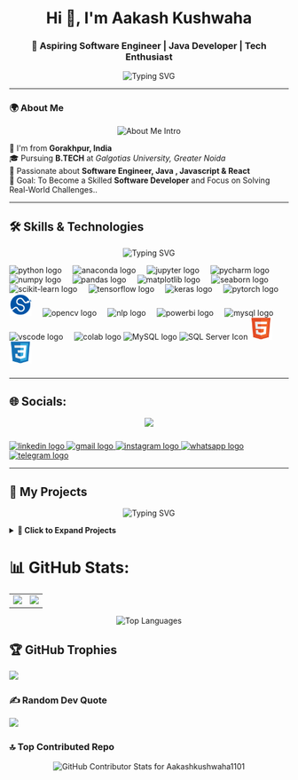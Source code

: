 <h1 align="center">Hi 👋, I'm Aakash Kushwaha</h1>
<h3 align="center">🚀 Aspiring Software Engineer | Java Developer | Tech Enthusiast</h3>

<p align="center">
  <img src="https://readme-typing-svg.demolab.com?font=Fira+Code&pause=1200&color=00F7FF&center=true&vCenter=true&width=600&lines=Welcome+to+my+GitHub!;Software+Engineer+%7C+Java+%7C+Springboot+%7C+Javascript;Let's+Build+Something+Great+Together!" alt="Typing SVG" />
</p>

---

### 🌍 About Me

<p align="center">
  <img src="https://readme-typing-svg.demolab.com?font=Fira+Code&pause=1200&color=00F7FF&center=true&vCenter=true&width=600&lines=Hi%2C+I'm+Aakash+from+Gorakhpur%2C+India.;Pursuing+B.Tech+at+Galgotias+University.;Passionate+about+Software+Engineer.;Java+Javascript+%26+React+Js." alt="About Me Intro" />
</p>

📍 I'm from **Gorakhpur, India**  
🎓 Pursuing **B.TECH** at *Galgotias University, Greater Noida*    
🧠 Passionate about **Software Engineer, Java , Javascript & React**  
🎯 Goal: To Become a Skilled **Software Developer** and Focus on Solving Real-World Challenges..

---

## 🛠️ Skills & Technologies

<p align="center">
  <img src="https://readme-typing-svg.demolab.com?font=Fira+Code&pause=1000&color=F7941D&center=true&vCenter=true&width=450&lines=Python+%F0%9F%90%8D;SQL+%F0%9F%93%9D;Machine+Learning+%E2%9C%94%EF%B8%8F;Deep+Learning+%F0%9F%A7%A0;Data+Visualization+%F0%9F%93%8A;NLP+%F0%9F%93%9A;Power+BI+%F0%9F%93%88;Pandas+%2F+NumPy+%2F+Seaborn" alt="Typing SVG" />
</p>
<div align="left">
  <!-- Core Tools -->
  <img src="https://cdn.jsdelivr.net/gh/devicons/devicon/icons/python/python-original.svg" height="40" alt="python logo" />
  <img width="12" />
  <img src="https://cdn.jsdelivr.net/gh/devicons/devicon/icons/anaconda/anaconda-original.svg" height="40" alt="anaconda logo" />
  <img width="12" />
  <img src="https://cdn.jsdelivr.net/gh/devicons/devicon/icons/jupyter/jupyter-original.svg" height="40" alt="jupyter logo" />
  <img width="12" />
  <img src="https://cdn.jsdelivr.net/gh/devicons/devicon/icons/pycharm/pycharm-original.svg" height="40" alt="pycharm logo" />
  <img width="12" />

  <!-- Data Analysis -->
  <img src="https://cdn.jsdelivr.net/gh/devicons/devicon/icons/java/java-original.svg" height="40" alt="numpy logo" />
  <img width="12" />
  <img src="https://cdn.jsdelivr.net/gh/devicons/devicon/icons/pandas/pandas-original.svg" height="40" alt="pandas logo" />
  <img width="12" />
  <img src="https://matplotlib.org/_static/images/logo2.svg" height="40" alt="matplotlib logo" />
  <img width="12" />
  <img src="https://seaborn.pydata.org/_static/logo-wide-lightbg.svg" height="40" alt="seaborn logo" />
  <img width="12" />

  <!-- Machine Learning / Deep Learning / NLP -->
  <img src="https://upload.wikimedia.org/wikipedia/commons/0/05/Scikit_learn_logo_small.svg" height="40" alt="scikit-learn logo" />
  <img width="12" />
  <img src="https://cdn.jsdelivr.net/gh/devicons/devicon/icons/tensorflow/tensorflow-original.svg" height="40" alt="tensorflow logo" />
  <img width="12" />
  <img src="https://upload.wikimedia.org/wikipedia/commons/a/ae/Keras_logo.svg" height="40" alt="keras logo" />
  <img width="12" />
  <img src="https://upload.wikimedia.org/wikipedia/commons/1/10/PyTorch_logo_icon.svg" height="40" alt="pytorch logo" />
  <img width="12" />
  <img src="https://raw.githubusercontent.com/scipy/scipy/main/doc/source/_static/logo.svg" height="40" alt="scipy logo" />
  <img width="12" />
  <img src="https://raw.githubusercontent.com/opencv/opencv/master/doc/opencv-logo.png" height="40" alt="opencv logo" />
  <img width="12" />
  <img src="https://img.icons8.com/color/48/artificial-intelligence.png" height="40" alt="nlp logo" />
  <img width="12" />

  <!-- Visualization & BI -->
  <img src="https://upload.wikimedia.org/wikipedia/commons/c/cf/New_Power_BI_Logo.svg" height="40" alt="powerbi logo" />
  <img width="12" />

  <!-- Storage & SQL -->
  <img src="https://cdn.jsdelivr.net/gh/devicons/devicon/icons/mysql/mysql-original.svg" height="40" alt="mysql logo" />
  <img width="12" />

  <!-- Development Tools -->
  <img src="https://cdn.jsdelivr.net/gh/devicons/devicon/icons/vscode/vscode-original.svg" height="40" alt="vscode logo" />
  <img width="12" />

  <!-- Cloud/Notebook -->
  <img src="https://colab.research.google.com/img/colab_favicon_256px.png" height="40" alt="colab logo" />
  <img src="https://www.mysql.com/common/logos/logo-mysql-170x115.png" height="40" alt="MySQL logo" />
  <img src="https://cdn-icons-png.flaticon.com/512/4248/4248443.png" height="40" alt="SQL Server Icon" />
  <img src="https://raw.githubusercontent.com/devicons/devicon/master/icons/html5/html5-original.svg" height="40" alt="HTML5 logo" />
  <img src="https://raw.githubusercontent.com/devicons/devicon/master/icons/css3/css3-original.svg" height="40" alt="CSS3 logo" />
</div>

###

---

## 🌐 Socials:
<div align="center">
  <img src="https://profile-counter.glitch.me/ Aakashkushwaha1101/count.svg?"  />
</div>

###

<div align="left">
  <a href="https://www.linkedin.com/in/aakash-kushwaha-4414aa2a3/" target="_blank">
    <img src="https://raw.githubusercontent.com/maurodesouza/profile-readme-generator/master/src/assets/icons/social/linkedin/default.svg" width="52" height="40" alt="linkedin logo" />
  </a>
  
  <a href="mailto:aakaashkumar898@gmail.com" target="_blank">
    <img src="https://raw.githubusercontent.com/maurodesouza/profile-readme-generator/master/src/assets/icons/social/gmail/default.svg" width="52" height="40" alt="gmail logo" />
  </a>
  
  <a href="https://instagram.com/0imaakash" target="_blank">
    <img src="https://raw.githubusercontent.com/maurodesouza/profile-readme-generator/master/src/assets/icons/social/instagram/default.svg" width="52" height="40" alt="instagram logo" />
  </a>
  
  <a href="https://wa.me/917800429281?text=Hello%2C%20I%20want%20to%20connect" target="_blank">
    <img src="https://raw.githubusercontent.com/maurodesouza/profile-readme-generator/master/src/assets/icons/social/whatsapp/default.svg" width="52" height="40" alt="whatsapp logo" />
  </a>
  
  <a href="http://t.me/Software_related" target="_blank">
    <img src="https://raw.githubusercontent.com/maurodesouza/profile-readme-generator/master/src/assets/icons/social/telegram/default.svg" width="52" height="40" alt="telegram logo" />
  </a>
</div>

---

## 🚀 My Projects

<p align="center">
  <img src="https://readme-typing-svg.demolab.com?font=Fira+Code&pause=1000&color=39FF14&center=true&vCenter=true&width=435&lines=Explore+My+Projects...;Built+With+Java+%2F+Springboot+%2F+React.js;Scroll+down+to+check+them+out!+%F0%9F%9A%80" alt="Typing SVG" />
</p>

<details>
  <summary><strong>📂 Click to Expand Projects</strong></summary><br>

### 📊 Frontend Projects

-  **Chat Application** — React , Firebase ,Database ,Firebase(Authentication) , Tailwindcss
-  **Vlc Media Player** — HTML , CSS , JAVASCRIPT  
-  **Weather Application** — React ,Tailwindcss 


### 📚 Backend Development

- 📚 **File Hider(Minor Project)** — Email Authentication via Otp using Java library , store data in db(sql)
 

### 🏆 Sports & Analytics

- 🏏 **IPL Winning Probability Predictor** — Real-time win prediction using match stats  

<br>
<p align="center">
  <img src="https://media.giphy.com/media/26tn33aiTi1jkl6H6/giphy.gif" width="200" />
  <img src="https://media.giphy.com/media/xT0xeJpnrWC4XWblEk/giphy.gif" width="200" />
</p>

</details>


# 📊 GitHub Stats:
<!-- GitHub Stats Section -->
<table>
  <tr>
    <td><img src="https://github-readme-stats.vercel.app/api?username=Aakashkushwaha1101&theme=radical&hide_border=false&include_all_commits=true&count_private=false" height="180px"/></td>
    <td><img src="https://nirzak-streak-stats.vercel.app/?user=Aakashkushwaha1101&theme=radical&hide_border=false" height="180px"/></td>
  </tr>
</table>

<!-- Top Languages -->
<p align="center">
  <img src="https://github-readme-stats.vercel.app/api/top-langs/?username=Aakashkushwaha1101&theme=radical&hide_border=false&layout=compact" alt="Top Languages" height = "180px" />
</p>


## 🏆 GitHub Trophies
![](https://github-profile-trophy.vercel.app/?username=Aakashkushwaha1101&theme=algolia&no-frame=false&no-bg=false&margin-w=4)


### ✍️ Random Dev Quote
![](https://quotes-github-readme.vercel.app/api?type=horizontal&theme=radical)

### 🔝 Top Contributed Repo
<p align="center">
  <img 
  src="https://github-contributor-stats.vercel.app/api?username=Aakashkushwaha1101&limit=5&theme=tokyonight&combine_all_yearly_contributions=true&nocache=true" 
  alt="GitHub Contributor Stats for Aakashkushwaha1101" 
/>
</p>

<!-- Proudly created with GPRM ( https://gprm.itsvg.in ) -->

